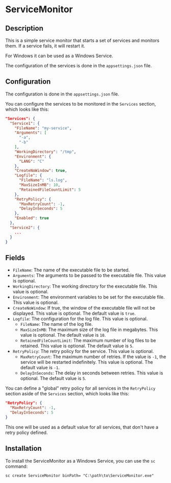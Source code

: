 # ServiceMonitor

## Description

This is a simple service monitor that starts a set of services and monitors them. 
If a service fails, it will restart it.

For Windows it can be used as a Windows Service.

The configuration of the services is done in the `appsettings.json` file.

## Configuration

The configuration is done in the `appsettings.json` file.

You can configure the services to be monitored in the `Services` section, which looks like this:

```json
"Services": {
  "Service1": {
    "FileName": "my-service",
    "Arguments": [
      "-a",
      "-b"
    ],
    "WorkingDirectory": "/tmp",
    "Environment": {
      "LANG": "C"
    },
    "CreateNoWindow": true,
    "Logfile": {
      "FileName": "ls.log",
      "MaxSizeInMB": 10,
      "RetainedFileCountLimit": 5
    },
    "RetryPolicy": {
      "MaxRetryCount": -1,
      "DelayInSeconds": 5
    },
    "Enabled": true
  },
  "Service2": {
    ...
  }
}
```

## Fields

- `FileName`: The name of the executable file to be started.
- `Arguments`: The arguments to be passed to the executable file. This value is optional.
- `WorkingDirectory`: The working directory for the executable file. This value is optional.
- `Environment`: The environment variables to be set for the executable file. This value is optional.
- `CreateNoWindow`: If true, the window of the executable file will not be displayed. This value is optional. The default value is `true`.
- `Logfile`: The configuration for the log file. This value is optional.
  - `FileName`: The name of the log file.
  - `MaxSizeInMB`: The maximum size of the log file in megabytes. This value is optional. The default value is `10`.
  - `RetainedFileCountLimit`: The maximum number of log files to be retained. This value is optional. The default value is `5`.
- `RetryPolicy`: The retry policy for the service. This value is optional.
  - `MaxRetryCount`: The maximum number of retries. If the value is `-1`, the service will be restarted indefinitely. This value is optional. The default value is `-1`.
  - `DelayInSeconds`: The delay in seconds between retries. This value is optional. The default value is `5`.

You can define a "global" retry policy for all services in the `RetryPolicy` section aside of the `Services` section, 
which looks like this:

```json
"RetryPolicy": {
  "MaxRetryCount": -1,
  "DelayInSeconds": 5
}
```

This one will be used as a default value for all services, that don't have a retry policy defined.

## Installation

To install the ServiceMonitor as a Windows Service, you can use the `sc` command:

```shell
sc create ServiceMonitor binPath= "C:\path\to\ServiceMonitor.exe"
```

